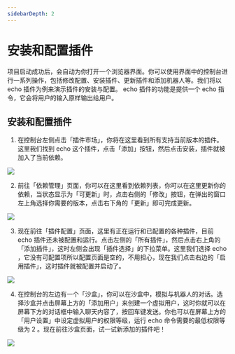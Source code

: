 ```yaml
---
sidebarDepth: 2
---
```


# 安装和配置插件

项目启动成功后，会自动为你打开一个浏览器界面。你可以使用界面中的控制台进行一系列操作，包括修改配置、安装插件、更新插件和添加机器人等。我们将以 echo 插件为例来演示插件的安装与配置。 echo 插件的功能是提供一个 echo 指令，它会将用户的输入原样输出给用户。

## 安装和配置插件

1. 在控制台左侧点击「插件市场」，你将在这里看到所有支持当前版本的插件。这里我们找到 echo 这个插件，点击「添加」按钮，然后点击安装，插件就被加入了当前依赖。

![](/console/market.png)

2. 前往「依赖管理」页面，你可以在这里看到依赖列表，你可以在这里更新你的依赖，当状态显示为「可更新」时，点击右侧的「修改」按钮，在弹出的窗口左上角选择你需要的版本，点击右下角的「更新」即可完成更新。

![](/console/dependencies.png)

3. 现在前往「插件配置」页面，这里有正在运行和已配置的各种插件，目前 echo 插件还未被配置和运行。点击左侧的「所有插件」，然后点击右上角的「添加插件」，这时左侧会出现「插件选择」的下拉菜单。这里我们选择 echo ，它没有可配置项所以配置页面是空的，不用担心，现在我们点击右边的「启用插件」，这时插件就被配置并启动了。

![](/console/settings-enable.png)


4. 在控制台的左边有一个「沙盒」，你可以在沙盒中，模拟与机器人的对话。选择沙盒并点击屏幕上方的「添加用户」来创建一个虚拟用户，这时你就可以在屏幕下方的对话框中输入聊天内容了，按回车键发送。你也可以在屏幕上方的「用户设置」中设定虚拟用户的权限等级，运行 echo 命令需要的最低权限等级为 2 。现在前往沙盒页面，试一试新添加的插件吧！

![](/console/sandbox.png)
